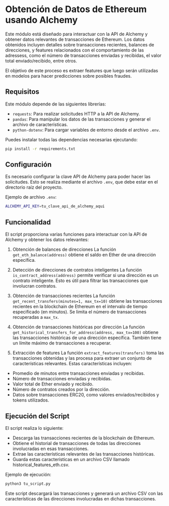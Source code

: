 # Obtención de Datos de Ethereum usando Alchemy

Este módulo está diseñado para interactuar con la API de Alchemy y obtener datos relevantes de transacciones de Ethereum. Los datos obtenidos incluyen detalles sobre transacciones recientes, balances de direcciones, y features relacionados con el comportamiento de las adressess, como el número de transacciones enviadas y recibidas, el valor total enviado/recibido, entre otros.

El objetivo de este proceso es extraer features que luego serán utilizadas en modelos para hacer predicciones sobre posibles fraudes.

## Requisitos

Este módulo depende de las siguientes librerías:

- `requests`: Para realizar solicitudes HTTP a la API de Alchemy.
- `pandas`: Para manipular los datos de las transacciones y generar el archivo de características.
- `python-dotenv`: Para cargar variables de entorno desde el archivo `.env`.

Puedes instalar todas las dependencias necesarias ejecutando:

```bash
pip install -r requirements.txt
```

## Configuración

Es necesario configurar la clave API de Alchemy para poder hacer las solicitudes. Esto se realiza mediante el archivo `.env`, que debe estar en el directorio raíz del proyecto.

Ejemplo de archivo `.env`:

```bash
ALCHEMY_API_KEY=tu_clave_api_de_alchemy_aqui
```

## Funcionalidad

El script proporciona varias funciones para interactuar con la API de Alchemy y obtener los datos relevantes:

1. Obtención de balances de direcciones
   La función `get_eth_balance(address)` obtiene el saldo en Ether de una dirección específica.

2. Detección de direcciones de contratos inteligentes
   La función `is_contract_address(address)` permite verificar si una dirección es un contrato inteligente. Esto es útil para filtrar las transacciones que involucran contratos.

3. Obtención de transacciones recientes
   La función `get_recent_transfers(minutes=1, max_tx=10)` obtiene las transacciones recientes en la blockchain de Ethereum en el intervalo de tiempo especificado (en minutos). Se limita el número de transacciones recuperadas a `max_tx`.

4. Obtención de transacciones históricas por dirección
   La función `get_historical_transfers_for_address(address, max_tx=100)` obtiene las transacciones históricas de una dirección específica. También tiene un límite máximo de transacciones a recuperar.

5. Extracción de features
   La función `extract_features(transfers)` toma las transacciones obtenidas y las procesa para extraer un conjunto de características relevantes. Estas características incluyen:

- Promedio de minutos entre transacciones enviadas y recibidas.
- Número de transacciones enviadas y recibidas.
- Valor total de Ether enviado y recibido.
- Número de contratos creados por la dirección.
- Datos sobre transacciones ERC20, como valores enviados/recibidos y tokens utilizados.

## Ejecución del Script

El script realiza lo siguiente:

- Descarga las transacciones recientes de la blockchain de Ethereum.
- Obtiene el historial de transacciones de todas las direcciones involucradas en esas transacciones.
- Extrae las características relevantes de las transacciones históricas.
- Guarda estas características en un archivo CSV llamado historical_features_eth.csv.

Ejemplo de ejecución:

```bash
python3 tu_script.py
```

Este script descargará las transacciones y generará un archivo CSV con las características de las direcciones involucradas en dichas transacciones.

